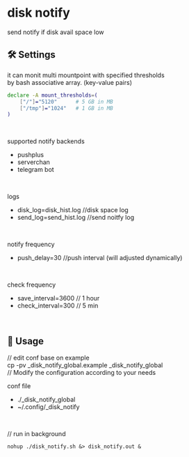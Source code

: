 disk notify
===========


send notify if disk avail space low

## 🛠️ Settings
it can monit multi mountpoint with specified thresholds  
by bash associative array. (key-value pairs)

```sh
declare -A mount_thresholds=(
    ["/"]="5120"      # 5 GB in MB
    ["/tmp"]="1024"   # 1 GB in MB
)
```

<br>

supported notify backends
- pushplus
- serverchan
- telegram bot

<br>

logs
- disk_log=disk_hist.log   //disk space log
- send_log=send_hist.log   //send noitfy log

<br>

notify frequency
- push_delay=30 //push interval (will adjusted dynamically)

<br>

check frequency
- save_interval=3600  // 1 hour
- check_interval=300  // 5 min

<br>

## 🚀 Usage

// edit conf base on example  
cp -pv _disk_notify_global.example _disk_notify_global  
// Modify the configuration according to your needs  

conf file
- ./_disk_notify_global
- ~/.config/_disk_notify

<br>

// run in background
```
nohup ./disk_notify.sh &> disk_notify.out &
```
